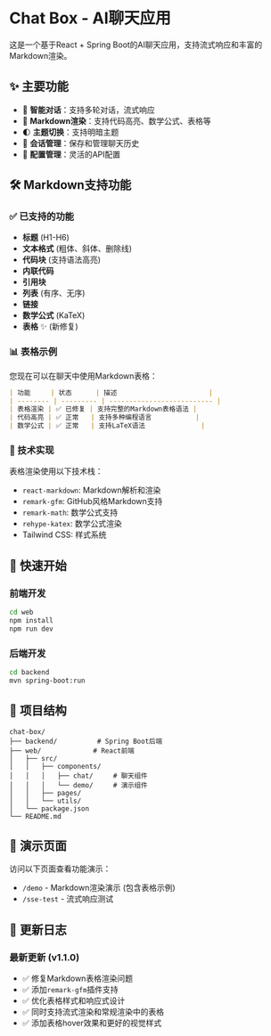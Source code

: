 # Chat Box - AI聊天应用

这是一个基于React + Spring Boot的AI聊天应用，支持流式响应和丰富的Markdown渲染。

## ✨ 主要功能

- 🤖 **智能对话**：支持多轮对话，流式响应
- 📝 **Markdown渲染**：支持代码高亮、数学公式、表格等
- 🌓 **主题切换**：支持明暗主题
- 💾 **会话管理**：保存和管理聊天历史
- 🔧 **配置管理**：灵活的API配置

## 🛠️ Markdown支持功能

### ✅ 已支持的功能

- **标题** (H1-H6)
- **文本格式** (粗体、斜体、删除线)
- **代码块** (支持语法高亮)
- **内联代码**
- **引用块**
- **列表** (有序、无序)
- **链接**
- **数学公式** (KaTeX)
- **表格** ✨ (新修复)

### 📊 表格示例

您现在可以在聊天中使用Markdown表格：

```markdown
| 功能     | 状态      | 描述                       |
| -------- | --------- | -------------------------- |
| 表格渲染 | ✅ 已修复 | 支持完整的Markdown表格语法 |
| 代码高亮 | ✅ 正常   | 支持多种编程语言           |
| 数学公式 | ✅ 正常   | 支持LaTeX语法              |
```

### 🔧 技术实现

表格渲染使用以下技术栈：

- `react-markdown`: Markdown解析和渲染
- `remark-gfm`: GitHub风格Markdown支持
- `remark-math`: 数学公式支持
- `rehype-katex`: 数学公式渲染
- Tailwind CSS: 样式系统

## 🚀 快速开始

### 前端开发

```bash
cd web
npm install
npm run dev
```

### 后端开发

```bash
cd backend
mvn spring-boot:run
```

## 📁 项目结构

```
chat-box/
├── backend/          # Spring Boot后端
├── web/             # React前端
│   ├── src/
│   │   ├── components/
│   │   │   ├── chat/     # 聊天组件
│   │   │   └── demo/     # 演示组件
│   │   ├── pages/
│   │   └── utils/
│   └── package.json
└── README.md
```

## 🎯 演示页面

访问以下页面查看功能演示：

- `/demo` - Markdown渲染演示 (包含表格示例)
- `/sse-test` - 流式响应测试

## 📝 更新日志

### 最新更新 (v1.1.0)

- ✅ 修复Markdown表格渲染问题
- ✅ 添加`remark-gfm`插件支持
- ✅ 优化表格样式和响应式设计
- ✅ 同时支持流式渲染和常规渲染中的表格
- ✅ 添加表格hover效果和更好的视觉样式
